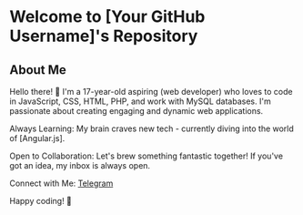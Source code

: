 # Welcome to [Your GitHub Username]'s Repository
## About Me
Hello there! 👋 I'm a 17-year-old aspiring (web developer) who loves to code in JavaScript, CSS, HTML, PHP, and work with MySQL databases. I'm passionate about creating engaging and dynamic web applications. 

Always Learning: My brain craves new tech - currently diving into the world of [Angular.js].

Open to Collaboration: Let's brew something fantastic together! If you've got an idea, my inbox is always open.

Connect with Me: [Telegram](https://t.me/ermiyasarage)

Happy coding! 🚀
